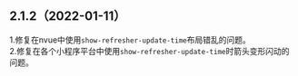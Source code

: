 ## 2.1.2（2022-01-11）
1.修复在nvue中使用`show-refresher-update-time`布局错乱的问题。  
2.修复在各个小程序平台中使用`show-refresher-update-time`时箭头变形闪动的问题。
